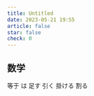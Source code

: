```yaml
---
title: Untitled
date: 2023-05-21 19:55
article: false
star: false
check: 0
---
```


## 数学
[](https://twitter.com/tennosuke01/status/1657053667172974599?s=12&t=I3ZWk64mGyUOdy3mfKPhhQ)
等于 は
足す
引く
掛ける
割る